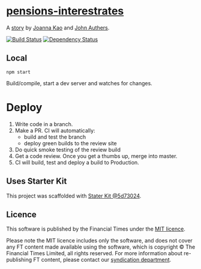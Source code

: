 # [pensions-interestrates](https://ig.ft.com/sites/pensions-interestrates)

A [story](https://ig.ft.com/sites/pensions-interestrates-explainer/) by [Joanna Kao](https://www.ft.com/joanna-kao) and [John Authers](https://www.ft.com/markets/john-authers).

> 

[![Build Status][circle-image]][circle-url] [![Dependency Status][devdeps-image]][devdeps-url]

## Local

```
npm start
```

Build/compile, start a dev server and watches for changes.

# Deploy

1. Write code in a branch.
2. Make a PR. CI will automatically:
    * build and test the branch
    * deploy green builds to the review site
3. Do quick smoke testing of the review build
4. Get a code review. Once you get a thumbs up, merge into master.
5. CI will build, test and deploy a build to Production.


## Uses Starter Kit

This project was scaffolded with [Stater Kit @5d73024](https://github.com/ft-interactive/starter-kit/tree/5d73024).

## Licence
This software is published by the Financial Times under the [MIT licence](http://opensource.org/licenses/MIT).

Please note the MIT licence includes only the software, and does not cover any FT content made available using the software, which is copyright &copy; The Financial Times Limited, all rights reserved. For more information about re-publishing FT content, please contact our [syndication department](http://syndication.ft.com/).

<!-- badge URLs -->
[circle-url]: https://circleci.com/gh/ft-interactive/pensions-interestrates
[circle-image]: https://circleci.com/gh/ft-interactive/pensions-interestrates/tree/master.svg?style=shield

[devdeps-url]: https://david-dm.org/ft-interactive/pensions-interestrates#info=devDependencies
[devdeps-image]: https://img.shields.io/david/dev/ft-interactive/pensions-interestrates.svg?style=flat-square
